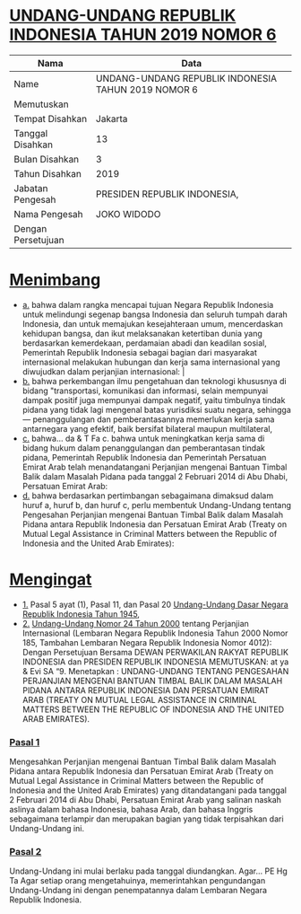 # [UNDANG-UNDANG REPUBLIK INDONESIA TAHUN 2019 NOMOR 6](http://example.org/legal/document/uu/2019/6)

| Nama | Data |
| ------ | ----- |
|Name|UNDANG-UNDANG REPUBLIK INDONESIA TAHUN 2019 NOMOR 6|
|Memutuskan||
|Tempat Disahkan|Jakarta|
|Tanggal Disahkan|13|
|Bulan Disahkan|3|
|Tahun Disahkan|2019|
|Jabatan Pengesah|PRESIDEN REPUBLIK INDONESIA,|
|Nama Pengesah|JOKO WIDODO|
|Dengan Persetujuan||
# [Menimbang](http://example.org/legal/document/uu/2019/6/menimbang)

* [a.](http://example.org/legal/document/uu/2019/6/menimbang/point/a) bahwa dalam rangka mencapai tujuan Negara Republik Indonesia untuk melindungi segenap bangsa Indonesia dan seluruh tumpah darah Indonesia, dan untuk memajukan kesejahteraan umum, mencerdaskan kehidupan bangsa, dan ikut melaksanakan ketertiban dunia yang berdasarkan kemerdekaan, perdamaian abadi dan keadilan sosial, Pemerintah Republik Indonesia sebagai bagian dari masyarakat internasional melakukan hubungan dan kerja sama internasional yang diwujudkan dalam perjanjian internasional: |
* [b.](http://example.org/legal/document/uu/2019/6/menimbang/point/b) bahwa perkembangan ilmu pengetahuan dan teknologi khususnya di bidang "transportasi, komunikasi dan informasi, selain mempunyai dampak positif juga mempunyai dampak negatif, yaitu timbulnya tindak pidana yang tidak lagi mengenal batas yurisdiksi suatu negara, sehingga — penanggulangan dan pemberantasannya memerlukan kerja sama antarnegara yang efektif, baik bersifat bilateral maupun multilateral,
* [c.](http://example.org/legal/document/uu/2019/6/menimbang/point/c) bahwa... da & T Fa c. bahwa untuk meningkatkan kerja sama di bidang hukum dalam penanggulangan dan pemberantasan tindak pidana, Pemerintah Republik Indonesia dan Pemerintah Persatuan Emirat Arab telah menandatangani Perjanjian mengenai Bantuan Timbal Balik dalam Masalah Pidana pada tanggal 2 Februari 2014 di Abu Dhabi, Persatuan Emirat Arab:
* [d.](http://example.org/legal/document/uu/2019/6/menimbang/point/d) bahwa berdasarkan pertimbangan sebagaimana dimaksud dalam huruf a, huruf b, dan huruf c, perlu membentuk Undang-Undang tentang Pengesahan Perjanjian mengenai Bantuan Timbal Balik dalam Masalah Pidana antara Republik Indonesia dan Persatuan Emirat Arab (Treaty on Mutual Legal Assistance in Criminal Matters between the Republic of Indonesia and the United Arab Emirates):
# [Mengingat](http://example.org/legal/document/uu/2019/6/mengingat)

* [1.](http://example.org/legal/document/uu/2019/6/mengingat/point/0001) Pasal 5 ayat (1), Pasal 11, dan Pasal 20 [Undang-Undang Dasar Negara Republik Indonesia Tahun 1945](http://example.org/legal/document/uu),
* [2.](http://example.org/legal/document/uu/2019/6/mengingat/point/0002) [Undang-Undang Nomor 24 Tahun 2000](http://example.org/legal/document/uu/2000/24) tentang Perjanjian Internasional (Lembaran Negara Republik Indonesia Tahun 2000 Nomor 185, Tambahan Lembaran Negara Republik Indonesia Nomor 4012): Dengan Persetujuan Bersama DEWAN PERWAKILAN RAKYAT REPUBLIK INDONESIA dan PRESIDEN REPUBLIK INDONESIA MEMUTUSKAN: at ya & Evi SA “9. Menetapkan : UNDANG-UNDANG TENTANG PENGESAHAN PERJANJIAN MENGENAI BANTUAN TIMBAL BALIK DALAM MASALAH PIDANA ANTARA REPUBLIK INDONESIA DAN PERSATUAN EMIRAT ARAB (TREATY ON MUTUAL LEGAL ASSISTANCE IN CRIMINAL MATTERS BETWEEN THE REPUBLIC OF INDONESIA AND THE UNITED ARAB EMIRATES).

### [Pasal 1](http://example.org/legal/document/uu/2019/6/pasal/0001)
Mengesahkan Perjanjian mengenai Bantuan Timbal Balik dalam Masalah Pidana antara Republik Indonesia dan Persatuan Emirat Arab (Treaty on Mutual Legal Assistance in Criminal Matters between the Republic of Indonesia and the United Arab Emirates) yang ditandatangani pada tanggal 2 Februari 2014 di Abu Dhabi, Persatuan Emirat Arab yang salinan naskah aslinya dalam bahasa Indonesia, bahasa Arab, dan bahasa Inggris sebagaimana terlampir dan merupakan bagian yang tidak terpisahkan dari Undang-Undang ini.


### [Pasal 2](http://example.org/legal/document/uu/2019/6/pasal/0002)
Undang-Undang ini mulai berlaku pada tanggal diundangkan. Agar... PE Hg Ta Agar setiap orang mengetahuinya, memerintahkan pengundangan Undang-Undang ini dengan penempatannya dalam Lembaran Negara Republik Indonesia.

